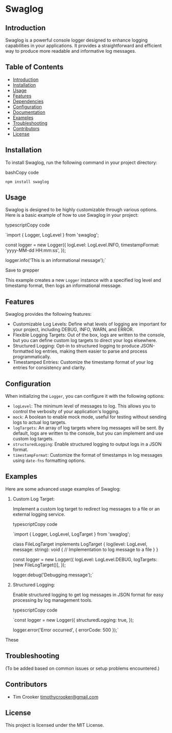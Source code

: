 Swaglog
=======

Introduction
------------

Swaglog is a powerful console logger designed to enhance logging capabilities in your applications. It provides a straightforward and efficient way to produce more readable and informative log messages.

Table of Contents
-----------------

- [Introduction](https://chat.openai.com/g/g-wpMtgVmzG-readme-generator#introduction)
- [Installation](https://chat.openai.com/g/g-wpMtgVmzG-readme-generator#installation)
- [Usage](https://chat.openai.com/g/g-wpMtgVmzG-readme-generator#usage)
- [Features](https://chat.openai.com/g/g-wpMtgVmzG-readme-generator#features)
- [Dependencies](https://chat.openai.com/g/g-wpMtgVmzG-readme-generator#dependencies)
- [Configuration](https://chat.openai.com/g/g-wpMtgVmzG-readme-generator#configuration)
- [Documentation](https://chat.openai.com/g/g-wpMtgVmzG-readme-generator#documentation)
- [Examples](https://chat.openai.com/g/g-wpMtgVmzG-readme-generator#examples)
- [Troubleshooting](https://chat.openai.com/g/g-wpMtgVmzG-readme-generator#troubleshooting)
- [Contributors](https://chat.openai.com/g/g-wpMtgVmzG-readme-generator#contributors)
- [License](https://chat.openai.com/g/g-wpMtgVmzG-readme-generator#license)

Installation
------------

To install Swaglog, run the following command in your project directory:

bashCopy code

`npm install swaglog`

Usage
-----

Swaglog is designed to be highly customizable through various options. Here is a basic example of how to use Swaglog in your project:

typescriptCopy code

`import { Logger, LogLevel } from 'swaglog';

const logger = new Logger({
  logLevel: LogLevel.INFO,
  timestampFormat: 'yyyy-MM-dd HH:mm:ss',
});

logger.info('This is an informational message');`

Save to grepper

This example creates a new `Logger` instance with a specified log level and timestamp format, then logs an informational message.

Features
--------

Swaglog provides the following features:

- Customizable Log Levels: Define what levels of logging are important for your project, including DEBUG, INFO, WARN, and ERROR.
- Flexible Logging Targets: Out of the box, logs are written to the console, but you can define custom log targets to direct your logs elsewhere.
- Structured Logging: Opt-in to structured logging to produce JSON-formatted log entries, making them easier to parse and process programmatically.
- Timestamped Entries: Customize the timestamp format of your log entries for consistency and clarity.

Configuration
-------------

When initializing the `Logger`, you can configure it with the following options:

- `logLevel`: The minimum level of messages to log. This allows you to control the verbosity of your application's logging.
- `mock`: A boolean to enable mock mode, useful for testing without sending logs to actual log targets.
- `logTargets`: An array of log targets where log messages will be sent. By default, logs are written to the console, but you can implement and use custom log targets.
- `structuredLogging`: Enable structured logging to output logs in a JSON format.
- `timestampFormat`: Customize the format of timestamps in log messages using `date-fns` formatting options.

Examples
--------

Here are some advanced usage examples of Swaglog:

1. Custom Log Target:

    Implement a custom log target to redirect log messages to a file or an external logging service.

    typescriptCopy code

    `import { Logger, LogLevel, LogTarget } from 'swaglog';

    class FileLogTarget implements LogTarget {
      log(level: LogLevel, message: string): void {
        // Implementation to log message to a file
      }
    }

    const logger = new Logger({
      logLevel: LogLevel.DEBUG,
      logTargets: [new FileLogTarget()],
    });

    logger.debug('Debugging message');`

2. Structured Logging:

    Enable structured logging to get log messages in JSON format for easy processing by log management tools.

    typescriptCopy code

    `const logger = new Logger({
      structuredLogging: true,
    });

    logger.error('Error occurred', { errorCode: 500 });`

These

Troubleshooting
---------------

(To be added based on common issues or setup problems encountered.)

Contributors
------------

- Tim Crooker <timothycrooker@gmail.com>

License
-------

This project is licensed under the MIT License.
